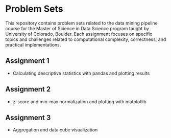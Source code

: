# Problem Sets
This repository contains problem sets related to the data mining pipeline course for the Master of Science in Data Science program taught by University of Colorado, Boulder. Each assignment focuses on specific topics and challenges related to computational complexity, correctness, and practical implementations.

## Assignment 1
  - Calculating descriptive statistics with pandas and plotting results

## Assignment 2
  - z-score and min-max normalization and plotting with matplotlib

## Assignment 3
  - Aggregation and data cube visualization